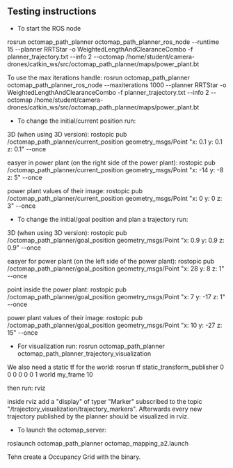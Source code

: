 Testing instructions
--------------------
* To start the ROS node 

rosrun octomap_path_planner octomap_path_planner_ros_node --runtime 15 --planner RRTStar -o WeightedLengthAndClearanceCombo -f planner_trajectory.txt --info 2 --octomap /home/student/camera-drones/catkin_ws/src/octomap_path_planner/maps/power_plant.bt

To use the max iterations handle:
rosrun octomap_path_planner octomap_path_planner_ros_node --maxiterations 1000 --planner RRTStar -o WeightedLengthAndClearanceCombo -f planner_trajectory.txt --info 2 --octomap /home/student/camera-drones/catkin_ws/src/octomap_path_planner/maps/power_plant.bt


* To change the initial/current position run:

3D (when using 3D version):
rostopic pub /octomap_path_planner/current_position geometry_msgs/Point "x: 0.1
y: 0.1
z: 0.1" --once

easyer in power plant (on the right side of the power plant):
rostopic pub /octomap_path_planner/current_position geometry_msgs/Point "x: -14
y: -8
z: 5" --once

power plant values of their image:
rostopic pub /octomap_path_planner/current_position geometry_msgs/Point "x: 0
y: 0
z: 3" --once


* To change the initial/goal position and plan a trajectory run:

3D (when using 3D version):
rostopic pub /octomap_path_planner/goal_position geometry_msgs/Point "x: 0.9
y: 0.9
z: 0.9" --once

easyer for power plant (on the left side of the power plant):
rostopic pub /octomap_path_planner/goal_position geometry_msgs/Point "x: 28
y: 8
z: 1" --once

point inside the power plant:
rostopic pub /octomap_path_planner/goal_position geometry_msgs/Point "x: 7
y: -17
z: 1" --once

power plant values of their image:
rostopic pub /octomap_path_planner/goal_position geometry_msgs/Point "x: 10
y: -27
z: 15" --once

* For  visualization run:
rosrun octomap_path_planner octomap_path_planner_trajectory_visualization

We also need a static tf for the world: 
  rosrun tf static_transform_publisher 0 0 0 0 0 0 1 world my_frame 10

then run:
  rviz

inside rviz add a "display" of typer "Marker" subscribed to the topic "/trajectory_visualization/trajectory_markers". Afterwards every new trajectory published by the planner should be visualized in rviz.

* To launch the octomap_server:

roslaunch octomap_path_planner octomap_mapping_a2.launch

Tehn create a Occupancy Grid with the binary.
